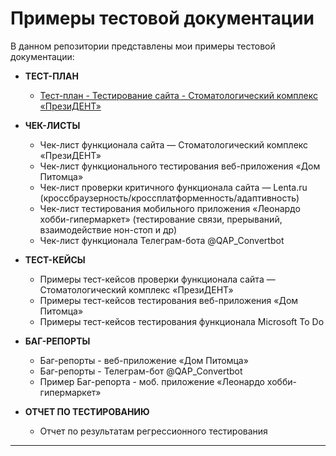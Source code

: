 # Примеры тестовой документации
В данном репозитории представлены мои примеры тестовой документации:

* **ТЕСТ-ПЛАН**
    * [Тест-план - Тестирование сайта - Стоматологический комплекс «ПрезиДЕНТ»](https://github.com/Elena-Belova/Test-Documentation/blob/37f91c9e1c57fb4606531a01e80b2af6126c1e69/%D0%A2%D0%B5%D1%81%D1%82%20%D0%9F%D0%BB%D0%B0%D0%BD%20(%D0%9F%D1%80%D0%B5%D0%B7%D0%B8%D0%B4%D0%B5%D0%BD%D1%82).pdf)

* **ЧЕК-ЛИСТЫ**
  * Чек-лист функционала сайта — Стоматологический комплекс «ПрезиДЕНТ»
  * Чек-лист функционального тестирования веб-приложения «Дом Питомца»
  * Чек-лист проверки критичного функционала сайта — Lenta.ru (кроссбраузерность/кроссплатформенность/адаптивность)
  * Чек-лист тестирования мобильного приложения «Леонардо хобби-гипермаркет» (тестирование связи, прерываний, взаимодействие нон-стоп и др)
  * Чек-лист функционала Телеграм-бота @QAP_Convertbot

* **ТЕСТ-КЕЙСЫ**
  * Примеры тест-кейсов проверки функционала сайта — Стоматологический комплекс «ПрезиДЕНТ»
  * Примеры тест-кейсов тестирования веб-приложения «Дом Питомца»
  * Примеры тест-кейсов тестирования функционала Microsoft To Do

* **БАГ-РЕПОРТЫ**
  * Баг-репорты - веб-приложение «Дом Питомца»
  * Баг-репорты - Телеграм-бот @QAP_Convertbot
  * Пример Баг-репорта - моб. приложение «Леонардо хобби-гипермаркет»
  
* **ОТЧЕТ ПО ТЕСТИРОВАНИЮ**
  * Отчет по результатам регрессионного тестирования 
<hr>
